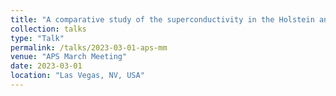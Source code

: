 ```yaml
---
title: "A comparative study of the superconductivity in the Holstein and optical SSH models"
collection: talks
type: "Talk"
permalink: /talks/2023-03-01-aps-mm
venue: "APS March Meeting"
date: 2023-03-01
location: "Las Vegas, NV, USA"
---
```



